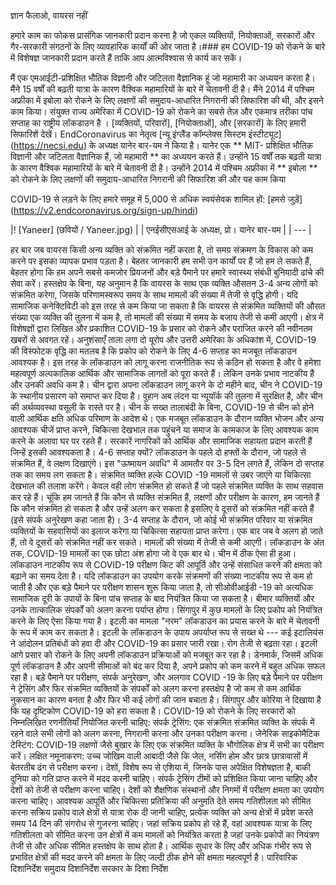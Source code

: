 ज्ञान फैलाओ, वायरस नहीं

हमारे काम का फोकस प्रासंगिक जानकारी प्रदान करना है जो एकल व्यक्तियों, नियोक्ताओं, सरकारों और गैर-सरकारी संगठनों के लिए व्यावहारिक कार्यों की ओर जाता है।### हम COVID-19 को रोकने के बारे में विशेषज्ञ जानकारी प्रदान करते हैं ताकि आप आत्मविश्वास से कार्य कर सकें।

मैं एक एमआईटी-प्रशिक्षित भौतिक विज्ञानी और जटिलता वैज्ञानिक हूं जो महामारी का अध्ययन करता है। मैंने 15 वर्षों की बढ़ती यात्रा के कारण वैश्विक महामारियों के बारे में चेतावनी दी है। मैंने 2014 में पश्चिम अफ्रीका में इबोला को रोकने के लिए लक्षणों की समुदाय-आधारित निगरानी की सिफारिश की थी, और इसने काम किया। संयुक्त राज्य अमेरिका में COVID-19 को रोकने का सबसे तेज़ और एकमात्र तरीका पांच सप्ताह का राष्ट्रीय लॉकडाउन है ।
[व्यक्तियों, परिवारों], [नियोक्ताओं], और [सरकारों] के लिए हमारी सिफारिशें देखें।
EndCoronavirus का नेतृत्व [न्यू इंग्लैंड कॉम्प्लेक्स सिस्टम इंस्टीट्यूट] (https://necsi.edu) के अध्यक्ष यानेर बार-यम ने किया है। यानेर एक ** MIT- प्रशिक्षित भौतिक विज्ञानी और जटिलता वैज्ञानिक हैं, जो महामारी ** का अध्ययन करते हैं। उन्होंने 15 वर्षों तक बढ़ती यात्रा के कारण वैश्विक महामारियों के बारे में चेतावनी दी है। उन्होंने 2014 में पश्चिम अफ्रीका में ** इबोला ** को रोकने के लिए लक्षणों की समुदाय-आधारित निगरानी की सिफारिश की और यह काम किया

COVID-19 से लड़ने के लिए हमारे समूह में 5,000 से अधिक स्वयंसेवक शामिल हों: [हमसे जुड़ें] (https://v2.endcoronavirus.org/sign-up/hindi)

|! [Yaneer] (छवियों / Yaneer.jpg) |
| एनईसीएसआई के अध्यक्ष, प्रो। यानेर बार-यम |
| --- |

हर बार जब वायरस किसी अन्य व्यक्ति को संक्रमित नहीं करता है, तो समग्र संक्रमण के विकास को कम करने पर इसका व्यापक प्रभाव पड़ता है। बेहतर जानकारी हम सभी उन कार्यों पर हैं जो हम ले सकते हैं, बेहतर होगा कि हम अपने सबसे कमजोर प्रियजनों और बड़े पैमाने पर हमारे स्वास्थ्य संबंधी बुनियादी ढांचे की सेवा करें।
हस्तक्षेप के बिना, यह अनुमान है कि वायरस के साथ एक व्यक्ति औसतन 3-4 अन्य लोगों को संक्रमित करेगा, जिसके परिणामस्वरूप समय के साथ मामलों की संख्या में तेजी से वृद्धि होगी। यदि सामाजिक कनेक्टिविटी को इस तरह से कम किया जा सकता है कि वायरस से संक्रमित व्यक्तियों की औसत संख्या एक व्यक्ति की तुलना में कम है, तो मामलों की संख्या में समय के बजाय तेजी से कमी आएगी।
क्षेत्र में विशेषज्ञों द्वारा लिखित और प्रकाशित COVID-19 के प्रसार को रोकने और पराजित करने की नवीनतम खबरों से अवगत रहें।
अनुशंसाएँ
ताला लगा दो
यूरोप और उत्तरी अमेरिका के अधिकांश में, COVID-19 की विस्फोटक वृद्धि का मतलब है कि प्रकोप को रोकने के लिए 4-6 सप्ताह का मजबूत लॉकडाउन आवश्यक है। इस तरह के लॉकडाउन को लागू करना राजनीतिक रूप से कठिन हो सकता है और वे हमेशा महत्वपूर्ण अल्पकालिक आर्थिक और सामाजिक लागतों को पूरा करते हैं। लेकिन उनके प्रभाव नाटकीय हैं और उनकी अवधि कम है। चीन द्वारा अपना लॉकडाउन लागू करने के दो महीने बाद, चीन ने COVID-19 के स्थानीय प्रसारण को समाप्त कर दिया है। वुहान अब लंदन या न्यूयॉर्क की तुलना में सुरक्षित है, और चीन की अर्थव्यवस्था वसूली के रास्ते पर है। चीन के सख्त तालाबंदी के बिना, COVID-19 से चीन को होने वाली आर्थिक क्षति अधिक परिमाण के आदेश थे।
एक मजबूत लॉकडाउन के दौरान व्यक्ति भोजन और अन्य आवश्यक चीजें प्राप्त करने, चिकित्सा देखभाल तक पहुंचने या समाज के कामकाज के लिए आवश्यक काम करने के अलावा घर पर रहते हैं। सरकारें नागरिकों को आर्थिक और सामाजिक सहायता प्रदान करती हैं जिन्हें इसकी आवश्यकता है।
4-6 सप्ताह क्यों? लॉकडाउन के पहले दो हफ्तों के दौरान, जो पहले से संक्रमित हैं, वे लक्षण दिखाएंगे। इस "ऊष्मायन अवधि" में आमतौर पर 3-5 दिन लगते हैं, लेकिन दो सप्ताह तक का समय लग सकता है। संक्रमित व्यक्ति हल्के COVID -19 मामलों से उबर जाएंगे या चिकित्सा देखभाल की तलाश करेंगे। केवल वही लोग संक्रमित हो सकते हैं जो पहले संक्रमित व्यक्ति के साथ सहवास कर रहे हैं। चूंकि हम जानते हैं कि कौन से व्यक्ति संक्रमित हैं, लक्षणों और परीक्षण के कारण, हम जानते हैं कि कौन संक्रमित हो सकता है और उन्हें अलग कर सकता है इसलिए वे दूसरों को संक्रमित नहीं करते हैं (इसे संपर्क अनुरेखण कहा जाता है)।
3-4 सप्ताह के दौरान, जो कोई भी संक्रमित परिवार या संक्रमित व्यक्तियों के सहवासियों का इलाज करेगा या चिकित्सा सहायता प्राप्त करेगा। एक बार जब वे अलग हो जाते हैं, तो वे दूसरों को संक्रमित नहीं कर सकते। मामलों की संख्या में तेजी से कमी आएगी। लॉकडाउन के अंत तक, COVID-19 मामलों का एक छोटा अंश होगा जो वे एक बार थे। चीन में ठीक ऐसा ही हुआ।
लॉकडाउन नाटकीय रूप से COVID-19 परीक्षण किट की आपूर्ति और उन्हें संसाधित करने की क्षमता को बढ़ाने का समय देता है। यदि लॉकडाउन का उपयोग करके संक्रमणों की संख्या नाटकीय रूप से कम हो जाती है और एक बड़े पैमाने पर परीक्षण शासन शुरू किया जाता है, तो सीओवीआईडी ​​-19 को अत्यधिक सामाजिक दूरी के उपायों के बिना पांच सप्ताह के बाद नियंत्रित किया जा सकता है। बीमार व्यक्तियों और उनके तात्कालिक संपर्कों को अलग करना पर्याप्त होगा। सिंगापुर में कुछ मामलों के लिए प्रकोप को नियंत्रित करने के लिए ऐसा किया गया है।
इटली का मामला "नरम" लॉकडाउन का प्रयास करने के बारे में चेतावनी के रूप में काम कर सकता है। इटली के लॉकडाउन के उपाय अपर्याप्त रूप से सख्त थे --- कई इटालियंस ने आंदोलन प्रतिबंधों को हवा दी और COVID-19 का प्रसार जारी रखा। रोग तेजी से बढ़ता रहा। इटली आगे प्रसार को रोकने के लिए अपनी लॉकडाउन प्रक्रियाओं को मजबूत कर रहा है। डेनमार्क, जिसमें अधिक पूर्ण लॉकडाउन है और अपनी सीमाओं को बंद कर दिया है, अपने प्रकोप को कम करने में बहुत अधिक सफल रहा है।
बड़े पैमाने पर परीक्षण, संपर्क अनुरेखण, और अलगाव
COVID -19 के लिए बड़े पैमाने पर परीक्षण ने ट्रेसिंग और फिर संक्रमित व्यक्तियों के संपर्कों को अलग करना हस्तक्षेप है जो कम से कम आर्थिक नुकसान का कारण बनता है और फिर भी कई लोगों की जान बचाता है। सिंगापुर और कोरिया ने दिखाया है कि यह दृष्टिकोण COVID-19 को हरा सकता है।
COVID-19 को रोकने के लिए सरकारों को निम्नलिखित रणनीतियाँ नियोजित करनी चाहिए:
संपर्क ट्रेसिंग: एक संक्रमित संक्रमित व्यक्ति के संपर्क में रहने वाले सभी लोगों को अलग करना, निगरानी करना और उनका परीक्षण करना।
जेनेरिक साइकोमैटिक टेस्टिंग: COVID-19 लक्षणों जैसे बुखार के लिए एक संक्रमित व्यक्ति के भौगोलिक क्षेत्र में सभी का परीक्षण करें।
लक्षित नमूनाकरण: उच्च जोखिम वाली आबादी जैसे कि जेल, नर्सिंग होम और छात्र छात्रावासों में बेतरतीब ढंग से परीक्षण करना।
देशों, विशेष रूप से एशिया में, जिनके पास अपेक्षित विशेषज्ञता है, बाकी दुनिया को गति प्राप्त करने में मदद करनी चाहिए। संपर्क ट्रेसिंग टीमों को प्रशिक्षित किया जाना चाहिए और देशों को तेजी से परीक्षण करना चाहिए। देशों को शैक्षणिक संस्थानों और निगमों में परीक्षण क्षमता का उपयोग करना चाहिए।
आवश्यक आपूर्ति और चिकित्सा प्रतिक्रिया की अनुमति देते समय गतिशीलता को सीमित करना
सक्रिय प्रकोप वाले क्षेत्रों से यात्रा रोक दी जानी चाहिए, प्रत्येक व्यक्ति को अन्य क्षेत्रों में प्रवेश करते समय 14 दिन की संगरोध से गुजरना चाहिए। जहां सक्रिय प्रकोप हो रहे हैं, वहां आवश्यक यात्रा के लिए गतिशीलता को सीमित करना उन क्षेत्रों में कम मामलों को नियंत्रित करता है जहां उनके प्रकोपों ​​का नियंत्रण तेजी से और अधिक सीमित हस्तक्षेप के साथ होता है। आर्थिक सुधार के लिए और अधिक गंभीर रूप से प्रभावित क्षेत्रों की मदद करने की क्षमता के लिए जल्दी ठीक होने की क्षमता महत्वपूर्ण है।
पारिवारिक दिशानिर्देश
समुदाय दिशानिर्देश
सरकार के दिशा निर्देश
